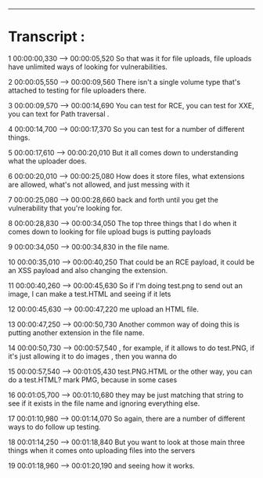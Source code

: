 

---

# Transcript :

1
00:00:00,330 --> 00:00:05,520
So that was it for file uploads, file uploads have unlimited ways of looking for vulnerabilities.

2
00:00:05,550 --> 00:00:09,560
There isn't a single volume type that's attached to testing for file uploaders there.

3
00:00:09,570 --> 00:00:14,690
You can test for RCE, you can test for XXE, you can text for Path traversal  .

4
00:00:14,700 --> 00:00:17,370
So you can test for a number of different things.

5
00:00:17,610 --> 00:00:20,010
But it all comes down to understanding what the uploader does.

6
00:00:20,010 --> 00:00:25,080
How does it store files, what extensions are allowed, what's not allowed, and just messing with it

7
00:00:25,080 --> 00:00:28,660
back and forth until you get the vulnerability that you're looking for.

8
00:00:28,830 --> 00:00:34,050
The top three things that I do when it comes down to looking for file upload bugs is putting payloads

9
00:00:34,050 --> 00:00:34,830
in the file name.

10
00:00:35,010 --> 00:00:40,250
That could be an RCE payload, it could be an XSS payload and also changing the extension.

11
00:00:40,260 --> 00:00:45,630
So if I'm doing test.png to send out an image, I can make a test.HTML and seeing if it lets

12
00:00:45,630 --> 00:00:47,220
me upload an HTML file.

13
00:00:47,250 --> 00:00:50,730
Another common way of doing this is putting another extension in the file name.

14
00:00:50,730 --> 00:00:57,540
, for example, if it allows to do test.PNG, if it's just allowing it to do images , then you wanna do

15
00:00:57,540 --> 00:01:05,430
test.PNG.HTML or the other way, you can do a test.HTML? mark PMG, because in some cases

16
00:01:05,700 --> 00:01:10,680
they may be just matching that string to see if it exists in the file name and ignoring everything else.

17
00:01:10,980 --> 00:01:14,070
So again, there are a number of different ways to do follow up testing.

18
00:01:14,250 --> 00:01:18,840
But you want to look at those main three things when it comes onto uploading files into the servers

19
00:01:18,960 --> 00:01:20,190
and seeing how it works.
